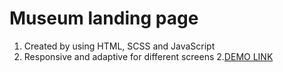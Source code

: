 # Museum landing page
1. Created by using HTML, SCSS and JavaScript
2. Responsive and adaptive for different screens
2.[DEMO LINK](https://ivan-kadykalo.github.io/Dia/)
